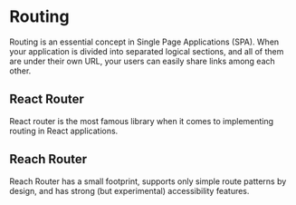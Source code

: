 # Routing

Routing is an essential concept in Single Page Applications (SPA). When your application is divided into separated logical sections, and all of them are under their own URL, your users can easily share links among each other.

## React Router

React router is the most famous library when it comes to implementing routing in React applications.

## Reach Router

Reach Router has a small footprint, supports only simple route patterns by design, and has strong (but experimental) accessibility features.
